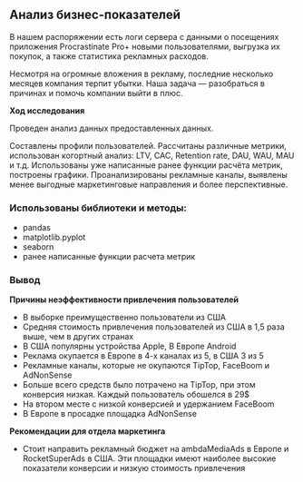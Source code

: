 ## Анализ бизнес-показателей

В нашем распоряжении есть логи сервера с данными о посещениях приложения Procrastinate Pro+ новыми пользователями, выгрузка их покупок, а также статистика рекламных расходов.

Несмотря на огромные вложения в рекламу, последние несколько месяцев компания терпит убытки. Наша задача — разобраться в причинах и помочь компании выйти в плюс.

**Ход исследования**

Проведен анализ данных предоставленных данных. 

Составлены профили пользователей. Рассчитаны различные метрики, использован когортный анализ: LTV, CAC, Retention rate, DAU, WAU, MAU и т.д. Использованы уже написанные ранее функции расчёта метрик, построены графики. Проанализированы рекламные каналы, выявлены менее выгодные маркетинговые направления и более перспективные. 

### Использованы библиотеки и методы:
- pandas
- matplotlib.pyplot
- seaborn
- ранее написанные функции расчета метрик

### Вывод

**Причины неэффективности привлечения пользователей**

* В выборке преимущественно пользователи из США
* Средняя стоимость привлечения пользователей из США в 1,5 раза выше, чем в других странах
* В США популярны устройства Apple, В Европе Android
* Реклама окупается в Европе в 4-х каналах из 5, в США 3 из 5
* Рекламные каналы, которые не окупаются TipTop, FaceBoom и AdNonSense
* Больше всего средств было потрачено на TipTop, при этом конверсия низкая. Каждый пользователь обошелся в 29$
* На втором месте с низкой конверсией и удержанием FaceBoom
* В Европе в просадке площадка AdNonSense

**Рекомендации для отдела маркетинга**

* Стоит направить рекламный бюджет на ambdaMediaAds в Европе и RocketSuperAds в США. Эти площадки имеют наиболее высокие показатели конверсии и низкую стоимость привлечения
